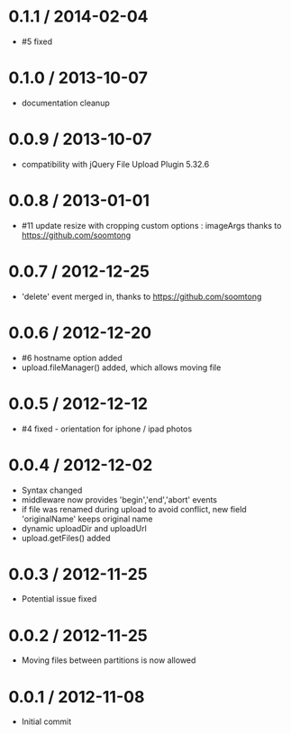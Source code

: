 0.1.1 / 2014-02-04
==================

  * #5 fixed

0.1.0 / 2013-10-07
==================

  * documentation cleanup


0.0.9 / 2013-10-07
==================

  * compatibility with jQuery File Upload Plugin 5.32.6

0.0.8 / 2013-01-01
==================

  * #11 update resize with cropping custom options : imageArgs
    thanks to https://github.com/soomtong

0.0.7 / 2012-12-25
==================

  * 'delete' event merged in, 
    thanks to https://github.com/soomtong

0.0.6 / 2012-12-20
==================

  * #6 hostname option added
  * upload.fileManager() added, which allows moving file

0.0.5 / 2012-12-12
==================

  * #4 fixed - orientation for iphone / ipad photos

0.0.4 / 2012-12-02
==================

  * Syntax changed
  * middleware now provides 'begin','end','abort' events
  * if file was renamed during upload to avoid conflict,
    new field 'originalName' keeps original name
  * dynamic uploadDir and uploadUrl
  * upload.getFiles() added

0.0.3 / 2012-11-25
==================

  * Potential issue fixed

0.0.2 / 2012-11-25
==================

  * Moving files between partitions is now allowed

0.0.1 / 2012-11-08
==================

  * Initial commit
